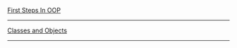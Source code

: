 [First Steps In OOP](https://forms.gle/hZskAcbC9Tb7yTTL6)

---

[Classes and Objects](https://forms.gle/CHnhu8RFbBoZANtSA)

---
